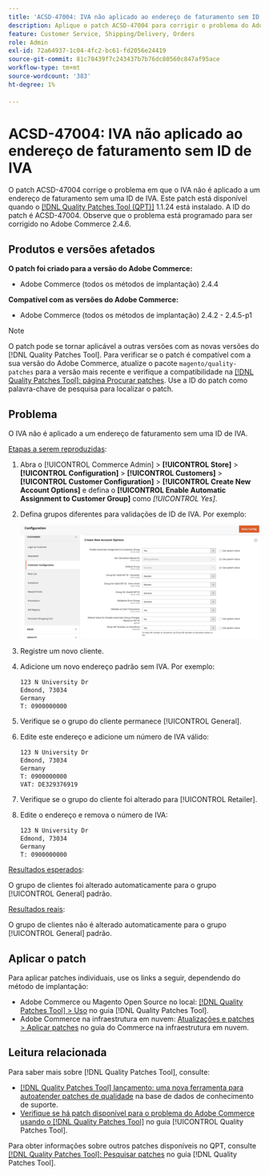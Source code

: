 ```yaml
---
title: 'ACSD-47004: IVA não aplicado ao endereço de faturamento sem ID de IVA'
description: Aplique o patch ACSD-47004 para corrigir o problema do Adobe Commerce em que o IVA não é aplicado a um endereço de faturamento sem uma ID de IVA.
feature: Customer Service, Shipping/Delivery, Orders
role: Admin
exl-id: 72a64937-1c04-4fc2-bc61-fd2056e24419
source-git-commit: 81c78439f7c243437b7b76dc80560c847af95ace
workflow-type: tm+mt
source-wordcount: '383'
ht-degree: 1%

---
```


# ACSD-47004: IVA não aplicado ao endereço de faturamento sem ID de IVA

O patch ACSD-47004 corrige o problema em que o IVA não é aplicado a um endereço de faturamento sem uma ID de IVA. Este patch está disponível quando o [[!DNL Quality Patches Tool (QPT)]](https://experienceleague.adobe.com/en/docs/commerce-knowledge-base/kb/announcements/commerce-announcements/magento-quality-patches-released-new-tool-to-self-serve-quality-patches) 1.1.24 está instalado. A ID do patch é ACSD-47004. Observe que o problema está programado para ser corrigido no Adobe Commerce 2.4.6.

## Produtos e versões afetados

**O patch foi criado para a versão do Adobe Commerce:**

* Adobe Commerce (todos os métodos de implantação) 2.4.4

**Compatível com as versões do Adobe Commerce:**

* Adobe Commerce (todos os métodos de implantação) 2.4.2 - 2.4.5-p1

>[!NOTE]
>
>O patch pode se tornar aplicável a outras versões com as novas versões do [!DNL Quality Patches Tool]. Para verificar se o patch é compatível com a sua versão do Adobe Commerce, atualize o pacote `magento/quality-patches` para a versão mais recente e verifique a compatibilidade na [[!DNL Quality Patches Tool]: página Procurar patches](https://experienceleague.adobe.com/tools/commerce-quality-patches/index.html). Use a ID do patch como palavra-chave de pesquisa para localizar o patch.

## Problema

O IVA não é aplicado a um endereço de faturamento sem uma ID de IVA.

<u>Etapas a serem reproduzidas</u>:

1. Abra o [!UICONTROL Commerce Admin] > **[!UICONTROL Store]** > **[!UICONTROL Configuration]** > **[!UICONTROL Customers]** > **[!UICONTROL Customer Configuration]** > **[!UICONTROL Create New Account Options]** e defina o **[!UICONTROL Enable Automatic Assignment to Customer Group]** como *[!UICONTROL Yes]*.
1. Defina grupos diferentes para validações de ID de IVA. Por exemplo:

   ![Validações de ID de IVA](/help/assets/tools/vat-id-validations.png)

1. Registre um novo cliente.
1. Adicione um novo endereço padrão sem IVA. Por exemplo:

   ```
   123 N University Dr
   Edmond, 73034
   Germany
   T: 0900000000
   ```

1. Verifique se o grupo do cliente permanece [!UICONTROL General].
1. Edite este endereço e adicione um número de IVA válido:

   ```
   123 N University Dr
   Edmond, 73034
   Germany
   T: 0900000000
   VAT: DE329376919
   ```

1. Verifique se o grupo do cliente foi alterado para [!UICONTROL Retailer].
1. Edite o endereço e remova o número de IVA:

   ```
   123 N University Dr
   Edmond, 73034
   Germany
   T: 0900000000
   ```

<u>Resultados esperados</u>:

O grupo de clientes foi alterado automaticamente para o grupo [!UICONTROL General] padrão.

<u>Resultados reais</u>:

O grupo de clientes não é alterado automaticamente para o grupo [!UICONTROL General] padrão.

## Aplicar o patch

Para aplicar patches individuais, use os links a seguir, dependendo do método de implantação:

* Adobe Commerce ou Magento Open Source no local: [[!DNL Quality Patches Tool] > Uso](/help/tools/quality-patches-tool/usage.md) no guia [!DNL Quality Patches Tool].
* Adobe Commerce na infraestrutura em nuvem: [Atualizações e patches > Aplicar patches](https://experienceleague.adobe.com/docs/commerce-cloud-service/user-guide/develop/upgrade/apply-patches.html) no guia do Commerce na infraestrutura em nuvem.

## Leitura relacionada

Para saber mais sobre [!DNL Quality Patches Tool], consulte:

* [[!DNL Quality Patches Tool] lançamento: uma nova ferramenta para autoatender patches de qualidade](https://experienceleague.adobe.com/en/docs/commerce-knowledge-base/kb/announcements/commerce-announcements/magento-quality-patches-released-new-tool-to-self-serve-quality-patches) na base de dados de conhecimento de suporte.
* [Verifique se há patch disponível para o problema do Adobe Commerce usando o  [!DNL Quality Patches Tool]](/help/tools/quality-patches-tool/patches-available-in-qpt/check-patch-for-magento-issue-with-magento-quality-patches.md) no guia [!UICONTROL Quality Patches Tool].


Para obter informações sobre outros patches disponíveis no QPT, consulte [[!DNL Quality Patches Tool]: Pesquisar patches](https://experienceleague.adobe.com/tools/commerce-quality-patches/index.html) no guia [!DNL Quality Patches Tool].

